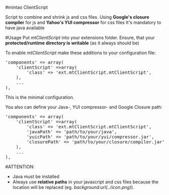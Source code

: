 #mintao ClientScript

Script to combine and shrink js and css files.
Using **Google's closure compiler** for js and **Yahoo's YUI compressor** for css files
It's mandatory to have java available

#Usage
Put *mtClientScript* into your extensions folder. Ensure, that your **protected/runtime directory is writable** (as it always should be)

To enable *mtClientScript* make these additions to your configuration file:

<pre>
'components' => array(
    'clientScript' =>array(
        'class' => 'ext.mtClientScript.mtClientScript',
    ),
    ...
),
</pre>

This is the minimal configuration.

You also can define your Java-, YUI compressor- and Google Closure path:

<pre>
'components' => array(
    'clientScript' =>array(
        'class' => 'ext.mtClientScript.mtClientScript',
        'javaPath' => 'path/to/your/java',
        'yuicPath' => 'path/to/your/yui/compressor.jar',
        'closurePath' => 'path/to/your/closure/compiler.jar',
    ),
    ...
),
</pre>


#ATTENTION:
* Java must be installed
* Always use **relative paths** in your javascript and css files because the location will be replaced (eg. *background:url(../icon.png)*).